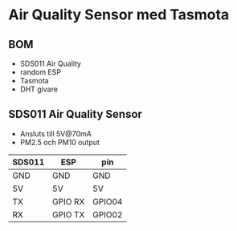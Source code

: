 # Air Quality Sensor med Tasmota

## BOM

* SDS011 Air Quality
* random ESP
* Tasmota
* DHT givare

## SDS011 Air Quality Sensor

* Ansluts till 5V@70mA
* PM2.5 och PM10 output

| SDS011 | ESP | pin |
|--|--|--|
GND	| GND | GND |
| 5V | 5V | 5V |
| TX | GPIO RX | GPIO04 |
| RX | GPIO TX | GPIO02 |


